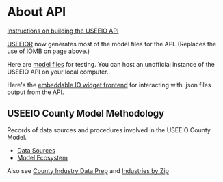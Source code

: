 # About API

[Instructions on building the USEEIO API](https://github.com/USEPA/USEEIO_API/wiki/Build)

[USEEIOR](https://github.com/USEPA/USEEIOR) now generates most of the model files for the API. (Replaces the use of IOMB on page above.)  

Here are [model files](https://www.dropbox.com/sh/af48m0jsusgr3jg/AACzBSJwujR6LU0jZBhAzys6a?dl=0) for testing.
You can host an unofficial instance of the USEEIO API on your local computer.  

Here's the [embeddable IO widget frontend](../../../io/charts/) for interacting with .json files output from the API.  


<h2 id="countymodel"> USEEIO County Model Methodology</h2>

<p>Records of data sources and procedures involved in the USEEIO County Model.</p>

<div id="content">
<ul>
<li><a href="#datasources">Data Sources</a></li>
<li><a href="#ecosystem">Model Ecosystem</a></li>
<!--<li><a href="#methodology">Estimation Methodology and Decision process</a></li>-->
</ul>


Also see [County Industry Data Prep](../../../localsite/info/data/) and [Industries by Zip](../../../community/industries/)  


